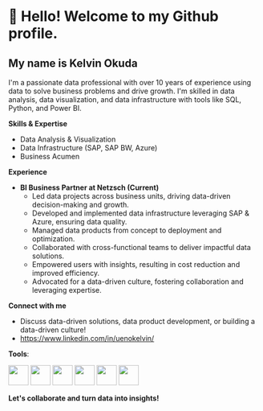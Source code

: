 # 👋 Hello! Welcome to my Github profile.
## My name is Kelvin Okuda

I'm a passionate data professional with over 10 years of experience using data to solve business problems and drive growth.  I'm skilled in data analysis, data visualization, and data infrastructure with tools like SQL, Python, and Power BI. 

**Skills & Expertise**

* Data Analysis & Visualization
* Data Infrastructure (SAP, SAP BW, Azure)
* Business Acumen

**Experience**

* **BI Business Partner at Netzsch (Current)**
    * Led data projects across business units, driving data-driven decision-making and growth.
    * Developed and implemented data infrastructure leveraging SAP & Azure, ensuring data quality.
    * Managed data products from concept to deployment and optimization.
    * Collaborated with cross-functional teams to deliver impactful data solutions.
    * Empowered users with insights, resulting in cost reduction and improved efficiency.
    * Advocated for a data-driven culture, fostering collaboration and leveraging expertise.

**Connect with me**

* Discuss data-driven solutions, data product development, or building a data-driven culture!
* https://www.linkedin.com/in/uenokelvin/

**Tools**:

<img loading="lazy" src="https://cdn.jsdelivr.net/gh/devicons/devicon@latest/icons/jupyter/jupyter-original.svg" width="40" height="40"/> <img loading="lazy" src="https://cdn.jsdelivr.net/gh/devicons/devicon@latest/icons/azure/azure-original.svg" width="40" height="40"/> <img loading="lazy" src="https://cdn.jsdelivr.net/gh/devicons/devicon@latest/icons/microsoftsqlserver/microsoftsqlserver-original.svg" width="40" height="40"/> <img loading="lazy" src="https://cdn.jsdelivr.net/gh/devicons/devicon@latest/icons/mysql/mysql-original.svg" width="40" height="40"/> <img loading="lazy" src="https://cdn.jsdelivr.net/gh/devicons/devicon@latest/icons/postgresql/postgresql-original.svg" width="40" height="40"/> <img loading="lazy" src="https://cdn.jsdelivr.net/gh/devicons/devicon@latest/icons/python/python-original.svg" width="40" height="40"/>

**Let's collaborate and turn data into insights!**
